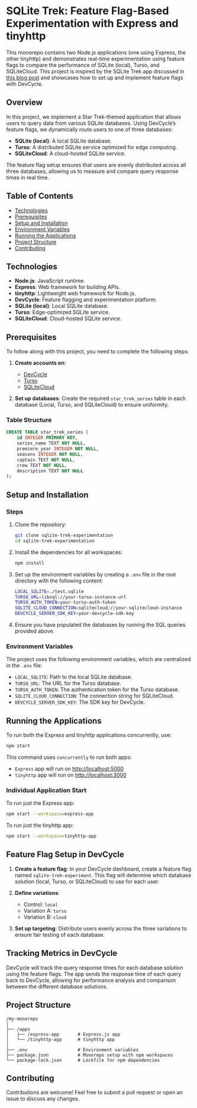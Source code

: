 # SQLite Trek: Feature Flag-Based Experimentation with Express and tinyhttp

This monorepo contains two Node.js applications (one using Express, the other tinyhttp) and demonstrates real-time experimentation using feature flags to compare the performance of SQLite (local), Turso, and SQLiteCloud. This project is inspired by the SQLite Trek app discussed in [this blog post]() and showcases how to set up and implement feature flags with DevCycle.

## Overview

In this project, we implement a Star Trek-themed application that allows users to query data from various SQLite databases. Using DevCycle’s feature flags, we dynamically route users to one of three databases:

- **SQLite (local)**: A local SQLite database.
- **Turso**: A distributed SQLite service optimized for edge computing.
- **SQLiteCloud**: A cloud-hosted SQLite service.

The feature flag setup ensures that users are evenly distributed across all three databases, allowing us to measure and compare query response times in real time.

## Table of Contents

- [Technologies](#technologies)
- [Prerequisites](#prerequisites)
- [Setup and Installation](#setup-and-installation)
- [Environment Variables](#environment-variables)
- [Running the Applications](#running-the-applications)
- [Project Structure](#project-structure)
- [Contributing](#contributing)

## Technologies

- **Node.js**: JavaScript runtime.
- **Express**: Web framework for building APIs.
- **tinyhttp**: Lightweight web framework for Node.js.
- **DevCycle**: Feature flagging and experimentation platform.
- **SQLite (local)**: Local SQLite database.
- **Turso**: Edge-optimized SQLite service.
- **SQLiteCloud**: Cloud-hosted SQLite service.

## Prerequisites

To follow along with this project, you need to complete the following steps:

1. **Create accounts on:**

   - [DevCycle](https://devcycle.com)
   - [Turso](https://turso.tech)
   - [SQLiteCloud](https://sqlitecloud.io)

2. **Set up databases**: Create the required `star_trek_series` table in each database (Local, Turso, and SQLiteCloud) to ensure uniformity.

### Table Structure

```sql
CREATE TABLE star_trek_series (
    id INTEGER PRIMARY KEY,
    series_name TEXT NOT NULL,
    premiere_year INTEGER NOT NULL,
    seasons INTEGER NOT NULL,
    captain TEXT NOT NULL,
    crew TEXT NOT NULL,
    description TEXT NOT NULL
);
```

## Setup and Installation

### Steps

1. Clone the repository:

   ```bash
   git clone sqlite-trek-experimentation
   cd sqlite-trek-experimentation
   ```

2. Install the dependencies for all workspaces:

   ```bash
   npm install
   ```

3. Set up the environment variables by creating a `.env` file in the root directory with the following content:

   ```bash
   LOCAL_SQLITE=./test.sqlite
   TURSO_URL=libsql://your-turso-instance-url
   TURSO_AUTH_TOKEN=your-turso-auth-token
   SQLITE_CLOUD_CONNECTION=sqlitecloud://your-sqlitecloud-instance
   DEVCYCLE_SERVER_SDK_KEY=your-devcycle-sdk-key
   ```

4. Ensure you have populated the databases by running the SQL queries provided above.

### Environment Variables

The project uses the following environment variables, which are centralized in the `.env` file:

- `LOCAL_SQLITE`: Path to the local SQLite database.
- `TURSO_URL`: The URL for the Turso database.
- `TURSO_AUTH_TOKEN`: The authentication token for the Turso database.
- `SQLITE_CLOUD_CONNECTION`: The connection string for SQLiteCloud.
- `DEVCYCLE_SERVER_SDK_KEY`: The SDK key for DevCycle.

## Running the Applications

To run both the Express and tinyhttp applications concurrently, use:

```bash
npm start
```

This command uses `concurrently` to run both apps:

- `Express` app will run on [http://localhost:5000](http://localhost:5000)
- `tinyhttp` app will run on [http://localhost:3000](http://localhost:3000)

### Individual Application Start

To run just the Express app:

```bash
npm start --workspace=express-app
```

To run just the tinyhttp app:

```bash
npm start --workspace=tinyhttp-app
```

## Feature Flag Setup in DevCycle

1. **Create a feature flag**: In your DevCycle dashboard, create a feature flag named `sqlite-trek-experiment`. This flag will determine which database solution (local, Turso, or SQLiteCloud) to use for each user.

2. **Define variations**:

   - Control: `local`
   - Variation A: `turso`
   - Variation B: `cloud`

3. **Set up targeting**: Distribute users evenly across the three variations to ensure fair testing of each database.

## Tracking Metrics in DevCycle

DevCycle will track the query response times for each database solution using the feature flags. The app sends the response time of each query back to DevCycle, allowing for performance analysis and comparison between the different database solutions.

## Project Structure

```
/my-monorepo
│
├── /apps
│   ├── /express-app       # Express.js app
│   └── /tinyhttp-app      # tinyhttp app
│
├── .env                   # Environment variables
├── package.json           # Monorepo setup with npm workspaces
└── package-lock.json      # Lockfile for npm dependencies
```

## Contributing

Contributions are welcome! Feel free to submit a pull request or open an issue to discuss any changes.
